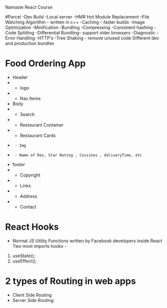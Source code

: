 Namaste React Course

#Parcel
-Dev Build
-Local server
-HMR Hot Module Replacement
-File Watching Algorithm - written in c++
-Caching - faster builds
-Image Optimization
-Minification
-Bundling
-Compressing
-Consistent hashing
-Code Splitting
-Differential Bundling- support older browsers
-Diagnostic
-Error Handling
-HTTP's
-Tree Shaking - remove unused code
Different dev and production bundles

# Food Ordering App

- Header
- - logo
- - Nav Items
- Body
- - Search
- - Restaurant Container
- - Restaurant Cards
-      - Img
-      - Name of Res, Star Rating , Cuisines , deliveryTime, etc
- footer
- - Copyright
- - Links
- - Address
- - Contact

# React Hooks

- Normal JS Utility Functions written by Facebook developers inside React
  Two most imports hooks -

1.  useState();
2.  useEffect();

# 2 types of Routing in web apps

- Client Side Routing
- Server Side Routing
